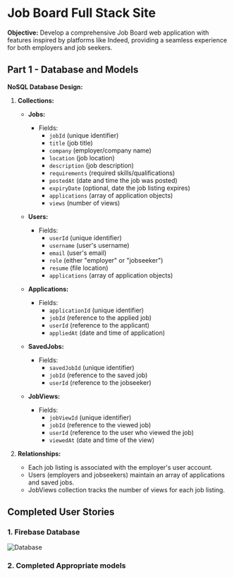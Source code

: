 # Job Board Full Stack Site

**Objective:** Develop a comprehensive Job Board web application with features inspired by platforms like Indeed, providing a seamless experience for both employers and job seekers.

## Part 1 - Database and Models

**NoSQL Database Design:**
1. **Collections:**
    - **Jobs:**
        - Fields:
            - `jobId` (unique identifier)
            - `title` (job title)
            - `company` (employer/company name)
            - `location` (job location)
            - `description` (job description)
            - `requirements` (required skills/qualifications)
            - `postedAt` (date and time the job was posted)
            - `expiryDate` (optional, date the job listing expires)
            - `applications` (array of application objects)
            - `views` (number of views)

    - **Users:**
        - Fields:
            - `userId` (unique identifier)
            - `username` (user's username)
            - `email` (user's email)
            - `role` (either "employer" or "jobseeker")
            - `resume` (file location)
            - `applications` (array of application objects)

    - **Applications:**
        - Fields:
            - `applicationId` (unique identifier)
            - `jobId` (reference to the applied job)
            - `userId` (reference to the applicant)
            - `appliedAt` (date and time of application)

    - **SavedJobs:**
        - Fields:
            - `savedJobId` (unique identifier)
            - `jobId` (reference to the saved job)
            - `userId` (reference to the jobseeker)

    - **JobViews:**
        - Fields:
            - `jobViewId` (unique identifier)
            - `jobId` (reference to the viewed job)
            - `userId` (reference to the user who viewed the job)
            - `viewedAt` (date and time of the view)

2. **Relationships:**
    - Each job listing is associated with the employer's user account.
    - Users (employers and jobseekers) maintain an array of applications and saved jobs.
    - JobViews collection tracks the number of views for each job listing.

## Completed User Stories

### 1. Firebase Database
![Database](Database.gif)
   
### 2. Completed Appropriate models 


